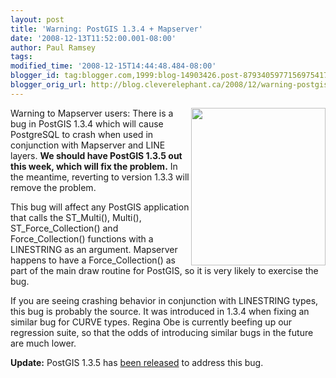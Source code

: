 ```yaml
---
layout: post
title: 'Warning: PostGIS 1.3.4 + Mapserver'
date: '2008-12-13T11:52:00.001-08:00'
author: Paul Ramsey
tags: 
modified_time: '2008-12-15T14:44:48.484-08:00'
blogger_id: tag:blogger.com,1999:blog-14903426.post-8793405977156975417
blogger_orig_url: http://blog.cleverelephant.ca/2008/12/warning-postgis-134-mapserver.html
---
```


<img src="http://www.ent.iastate.edu/images/hemiptera/stinkbug/brown_stink_bug_nymph.jpg" style="height:252px; width:215; float:right;"/>Warning to Mapserver users: There is a bug in PostGIS 1.3.4 which will cause PostgreSQL to crash when used in conjunction with Mapserver and LINE layers. **We should have PostGIS 1.3.5 out this week, which will fix the problem.** In the meantime, reverting to version 1.3.3 will remove the problem.

This bug will affect any PostGIS application that calls the ST_Multi(), Multi(), ST_Force_Collection() and Force_Collection() functions with a LINESTRING as an argument.  Mapserver happens to have a Force_Collection() as part of the main draw routine for PostGIS, so it is very likely to exercise the bug.

If you are seeing crashing behavior in conjunction with LINESTRING types, this bug is probably the source. It was introduced in 1.3.4 when fixing an similar bug for CURVE types. Regina Obe is currently beefing up our regression suite, so that the odds of introducing similar bugs in the future are much lower.

**Update:** PostGIS 1.3.5 has [been released](http://postgis.net/download) to address this bug.

